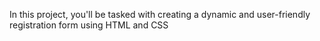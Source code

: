 In this project, you'll be tasked with creating a dynamic and user-friendly registration form using
HTML and CSS
